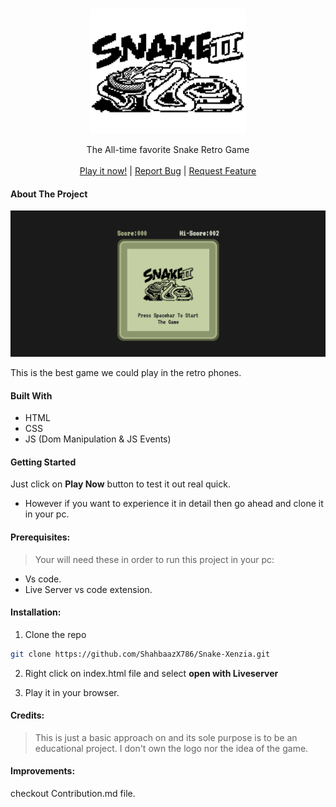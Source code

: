 <br/>
<p align="center">
  <a href="https://github.com/Shahbaazx786/Snake-Xenzia">
    <img src="./assets/logo.png" alt="Logo" width="250" height="200">
  </a>

  <!-- <h3 align="center">Tracker.io</h3> -->

  <p align="center">
  The All-time favorite Snake Retro Game
    <br/>
    <br/>
    <a href="https://tracker.io-neon.vercel.app/">Play it now!</a>
    |
    <a href="https://github.com/ShahbaazX786/Tracker.io/issues">Report Bug</a>
    |
    <a href="https://github.com/ShahbaazX786/Tracker.io/issues">Request Feature</a>
  </p>
</p>



#### About The Project

![Screen Shot](./assets/game-sc-1.png)

This is the best game we could play in the retro phones.

#### Built With
- HTML
- CSS
- JS (Dom Manipulation & JS Events)

#### Getting Started

Just click on **Play Now** button to test it out real quick.
- However if you want to experience it in detail then go ahead and clone it in your pc.

#### Prerequisites:

> Your will need these in order to run this project in your pc:
- Vs code.
- Live Server vs code extension.

#### Installation:

1. Clone the repo

```sh
git clone https://github.com/ShahbaazX786/Snake-Xenzia.git
```

2. Right click on index.html file and select **open with Liveserver**

3. Play it in your browser.

#### Credits:

> This is just a basic approach on and its sole purpose is to be an educational project. I don't own the logo nor the idea of the game.

#### Improvements:
checkout Contribution.md file.